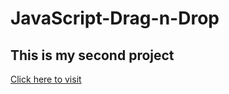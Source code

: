 # JavaScript-Drag-n-Drop
## This is my second project
[Click here to visit](https://ljubo6.github.io/JavaScript-Drag-n-Drop/)
